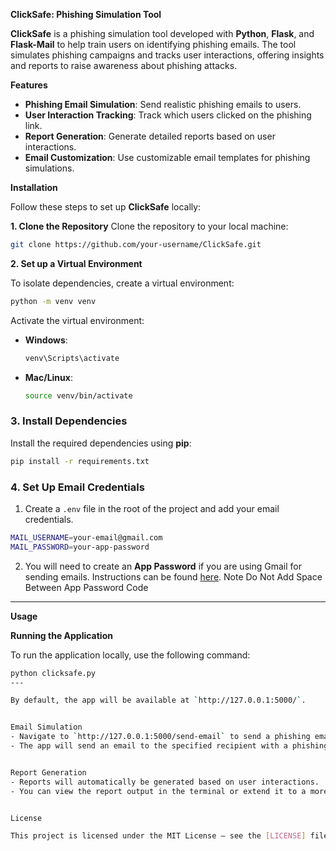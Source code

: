 **ClickSafe: Phishing Simulation Tool**

**ClickSafe** is a phishing simulation tool developed with **Python**, **Flask**, and **Flask-Mail** to help train users on identifying phishing emails. The tool simulates phishing campaigns and tracks user interactions, offering insights and reports to raise awareness about phishing attacks.

 **Features**
- **Phishing Email Simulation**: Send realistic phishing emails to users.
- **User Interaction Tracking**: Track which users clicked on the phishing link.
- **Report Generation**: Generate detailed reports based on user interactions.
- **Email Customization**: Use customizable email templates for phishing simulations.


**Installation**

Follow these steps to set up **ClickSafe** locally:

**1. Clone the Repository**
Clone the repository to your local machine:

```bash
git clone https://github.com/your-username/ClickSafe.git
```

**2. Set up a Virtual Environment**

To isolate dependencies, create a virtual environment:

```bash
python -m venv venv
```

Activate the virtual environment:

- **Windows**:
  ```bash
  venv\Scripts\activate
  ```

- **Mac/Linux**:
  ```bash
  source venv/bin/activate
  ```

### **3. Install Dependencies**

Install the required dependencies using **pip**:

```bash
pip install -r requirements.txt
```

### **4. Set Up Email Credentials**

1. Create a `.env` file in the root of the project and add your email credentials.

```bash
MAIL_USERNAME=your-email@gmail.com
MAIL_PASSWORD=your-app-password
```

2. You will need to create an **App Password** if you are using Gmail for sending emails. Instructions can be found [here](https://support.google.com/accounts/answer/185833).
Note Do Not Add Space Between App Password Code
---

**Usage**

**Running the Application**

To run the application locally, use the following command:

```bash
python clicksafe.py
---

By default, the app will be available at `http://127.0.0.1:5000/`.


Email Simulation
- Navigate to `http://127.0.0.1:5000/send-email` to send a phishing email.
- The app will send an email to the specified recipient with a phishing link.


Report Generation
- Reports will automatically be generated based on user interactions.
- You can view the report output in the terminal or extend it to a more user-friendly format.


License

This project is licensed under the MIT License – see the [LICENSE] file for details.
